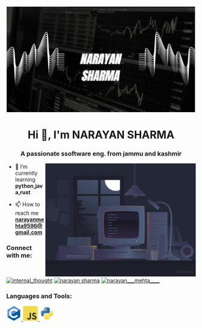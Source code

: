 ![logo](https://github.com/Narayan9596/Narayan9596/blob/main/Screenshot%202024-06-07%20191448.png)
<h1 align="center">Hi 👋, I'm NARAYAN SHARMA</h1>
<h3 align="center">A passionate ssoftware eng. from jammu and kashmir</h3>
<img align ="right" alt="coding" width="400" img src="https://raw.githubusercontent.com/DamianSuess/DamianSuess/master/images/NightCoding.gif" alt="Night Coding GIF">

- 🌱 I’m currently learning **python,java,rust**

- 📫 How to reach me **narayanmehta9596@gmail.com**

<h3 align="left">Connect with me:</h3>
<p align="left">
<a href="https://twitter.com/internal_thought" target="blank"><img align="center" src="https://raw.githubusercontent.com/rahuldkjain/github-profile-readme-generator/master/src/images/icons/Social/twitter.svg" alt="internal_thought" height="30" width="40" /></a>
<a href="https://linkedin.com/in/narayan sharma" target="blank"><img align="center" src="https://raw.githubusercontent.com/rahuldkjain/github-profile-readme-generator/master/src/images/icons/Social/linked-in-alt.svg" alt="narayan sharma" height="30" width="40" /></a>
<a href="https://instagram.com/narayan___mehta____" target="blank"><img align="center" src="https://raw.githubusercontent.com/rahuldkjain/github-profile-readme-generator/master/src/images/icons/Social/instagram.svg" alt="narayan___mehta____" height="30" width="40" /></a>
</p>

<h3 align="left">Languages and Tools:</h3>
<p align="left"> <a href="https://www.cprogramming.com/" target="_blank" rel="noreferrer"> <img src="https://raw.githubusercontent.com/devicons/devicon/master/icons/c/c-original.svg" alt="c" width="40" height="40"/> </a> <a href="https://developer.mozilla.org/en-US/docs/Web/JavaScript" target="_blank" rel="noreferrer"> <img src="https://raw.githubusercontent.com/devicons/devicon/master/icons/javascript/javascript-original.svg" alt="javascript" width="40" height="40"/> </a> <a href="https://www.python.org" target="_blank" rel="noreferrer"> <img src="https://raw.githubusercontent.com/devicons/devicon/master/icons/python/python-original.svg" alt="python" width="40" height="40"/> </a> </p>
